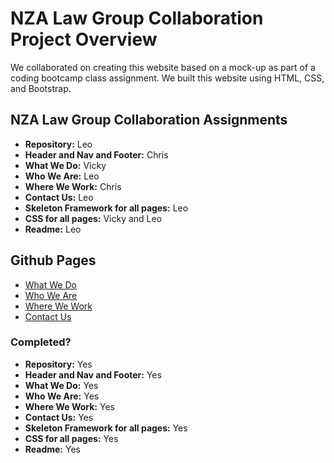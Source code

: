 # NZA Law Group Collaboration Project Overview
We collaborated on creating this website based on a mock-up as part of a coding bootcamp class assignment. We built this website using HTML, CSS, and Bootstrap. 

## NZA Law Group Collaboration Assignments

- **Repository:** Leo    
- **Header and Nav and Footer:** Chris    
- **What We Do:** Vicky    
- **Who We Are:** Leo    
- **Where We Work:** Chris    
- **Contact Us:** Leo    
- **Skeleton Framework for all pages:** Leo    
- **CSS for all pages:** Vicky and Leo    
- **Readme:** Leo

## Github Pages

- [What We Do](https://leoashcraft.github.io/NZA-Law-Group-Collab/what-we-do.html)
- [Who We Are](https://leoashcraft.github.io/NZA-Law-Group-Collab/who-we-are.html)
- [Where We Work](https://leoashcraft.github.io/NZA-Law-Group-Collab/where-we-work.html)
- [Contact Us](https://leoashcraft.github.io/NZA-Law-Group-Collab/contact-us.html)

### Completed?

- **Repository:** Yes    
- **Header and Nav and Footer:** Yes    
- **What We Do:** Yes    
- **Who We Are:** Yes    
- **Where We Work:** Yes    
- **Contact Us:** Yes    
- **Skeleton Framework for all pages:** Yes    
- **CSS for all pages:** Yes
- **Readme:** Yes
